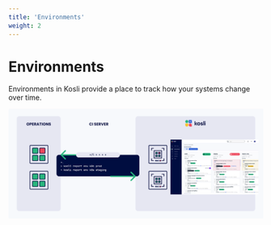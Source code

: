 ```yaml
---
title: 'Environments'
weight: 2
---
```


# Environments

Environments in Kosli provide a place to track how your systems change over time.

![Diagram of Environment Reporting](/images/environments.svg)
